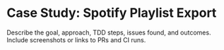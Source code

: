 # Case Study: Spotify Playlist Export

Describe the goal, approach, TDD steps, issues found, and outcomes. Include screenshots or links to PRs and CI runs.